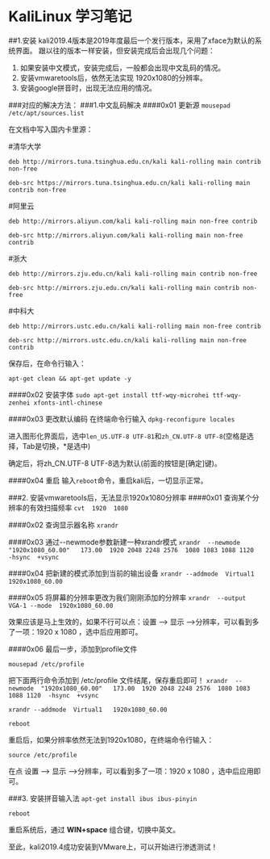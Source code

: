 # KaliLinux  学习笔记

##1.安装
    kali2019.4版本是2019年度最后一个发行版本，采用了xface为默认的系统界面。
跟以往的版本一样安装，但安装完成后会出现几个问题：

1. 如果安装中文模式，安装完成后，一般都会出现中文乱码的情况。
2. 安装vmwaretools后，依然无法实现 1920x1080的分辨率。
3. 安装google拼音时，出现无法应用的情况。

###对应的解决方法：
###1.中文乱码解决
####0x01 更新源
`mousepad /etc/apt/sources.list`

在文档中写入国内卡里源：

\#清华大学
 
`deb http://mirrors.tuna.tsinghua.edu.cn/kali kali-rolling main contrib non-free`
 
`deb-src https://mirrors.tuna.tsinghua.edu.cn/kali kali-rolling main contrib non-free`

\#阿里云
 
`deb http://mirrors.aliyun.com/kali kali-rolling main non-free contrib`
 
`deb-src http://mirrors.aliyun.com/kali kali-rolling main non-free contrib`

\#浙大
 
`deb http://mirrors.zju.edu.cn/kali kali-rolling main contrib non-free`
 
`deb-src http://mirrors.zju.edu.cn/kali kali-rolling main contrib non-free`

\#中科大
 
`deb http://mirrors.ustc.edu.cn/kali kali-rolling main non-free contrib`
 
`deb-src http://mirrors.ustc.edu.cn/kali kali-rolling main non-free contrib`

保存后，在命令行输入：

`apt-get clean && apt-get update -y`

####0x02 安装字体
`sudo apt-get install ttf-wqy-microhei ttf-wqy-zenhei xfonts-intl-chinese`

####0x03 更改默认编码
在终端命令行输入 `dpkg-reconfigure locales`

进入图形化界面后，选中`len_US.UTF-8 UTF-81`和`zh_CN.UTF-8 UTF-8`(空格是选择，Tab是切换，*是选中)

确定后，将zh_CN.UTF-8 UTF-8选为默认(前面的按钮是[确定]键)。

####0x04 重启
输入`reboot`命令，重启kali后，一切显示正常。

###2. 安装vmwaretools后，无法显示1920x1080分辨率
####0x01 查询某个分辨率的有效扫描频率
`cvt  1920  1080`

####0x02 查询显示器名称
`xrandr`

####0x03 通过--newmode参数新建一种xrandr模式
`xrandr  --newmode  "1920x1080_60.00"   173.00  1920 2048 2248 2576  1080 1083 1088 1120  -hsync  +vsync`

####0x04 把新建的模式添加到当前的输出设备
`xrandr --addmode  Virtual1   1920x1080_60.00`

####0x05 将屏幕的分辨率更改为我们刚刚添加的分辨率
`xrandr  --output  VGA-1 --mode  1920x1080_60.00`

效果应该是马上生效的，如果不行可以点：设置 --> 显示  -->分辨率，可以看到多了一项：1920 x 1080 ，选中后应用即可。

####0x06 最后一步，添加到profile文件

`mousepad /etc/profile`

把下面两行命令添加到 /etc/profile 文件结尾，保存重启即可！
`xrandr  --newmode  "1920x1080_60.00"   173.00  1920 2048 2248 2576  1080 1083 1088 1120  -hsync  +vsync`

`xrandr --addmode  Virtual1   1920x1080_60.00`

`reboot`

重启后，如果分辨率依然无法到1920x1080，在终端命令行输入：

`source /etc/profile`

在点 设置 --> 显示  -->分辨率，可以看到多了一项：1920 x 1080 ，选中后应用即可。

###3. 安装拼音输入法
`apt-get install ibus ibus-pinyin`

`reboot`

重启系统后，通过 <b>WIN+space</b> 组合键，切换中英文。

至此，kali2019.4成功安装到VMware上，可以开始进行渗透测试！